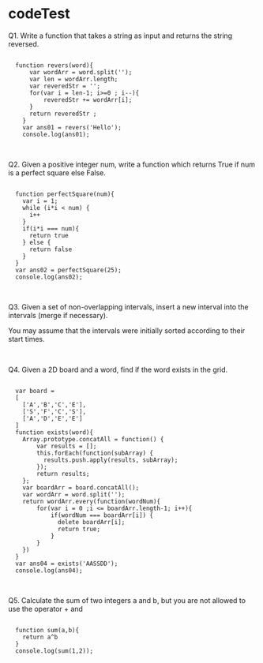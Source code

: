 # codeTest
<p> Q1. Write a function that takes a string as input and returns the string reversed. </p>
<pre><code>
  function revers(word){
      var wordArr = word.split('');
      var len = wordArr.length;
      var reveredStr = '';
      for(var i = len-1; i>=0 ; i--){
          reveredStr += wordArr[i];
      }
      return reveredStr ;
    }
    var ans01 = revers('Hello');
    console.log(ans01);
</code></pre>
<br>
<p> Q2. Given a positive integer num, write a function which returns True if num is a perfect square else False. </p>
<pre><code>
  function perfectSquare(num){
    var i = 1;
    while (i*i < num) {
      i++
    }
    if(i*i === num){
      return true
    } else {
      return false
    }
  }
  var ans02 = perfectSquare(25);
  console.log(ans02);
</code></pre>
<br>
<p>Q3. Given a set of non-overlapping intervals, insert a new interval into the intervals (merge if necessary).</p>
<p>You may assume that the intervals were initially sorted according to their start times. </p>
<br>
<p>Q4. Given a 2D board and a word, find if the word exists in the grid.</p>
<pre><code>
  var board = 
  [ 
    ['A','B','C','E'], 
    ['S','F','C','S'], 
    ['A','D','E','E'] 
  ] 
  function exists(word){
    Array.prototype.concatAll = function() {
        var results = [];
        this.forEach(function(subArray) {
          results.push.apply(results, subArray);
        });
        return results;
    };
    var boardArr = board.concatAll();
    var wordArr = word.split('');
    return wordArr.every(function(wordNum){
        for(var i = 0 ;i <= boardArr.length-1; i++){
            if(wordNum === boardArr[i]) {
              delete boardArr[i];
              return true;
            }
        }
    })
  }
  var ans04 = exists('AASSDD');
  console.log(ans04);
</code></pre>
<br>
<p>Q5. Calculate the sum of two integers a and b, but you are not allowed to use the operator + and </p>
<pre><code>
  function sum(a,b){
    return a^b
  }
  console.log(sum(1,2));
</code></pre>
